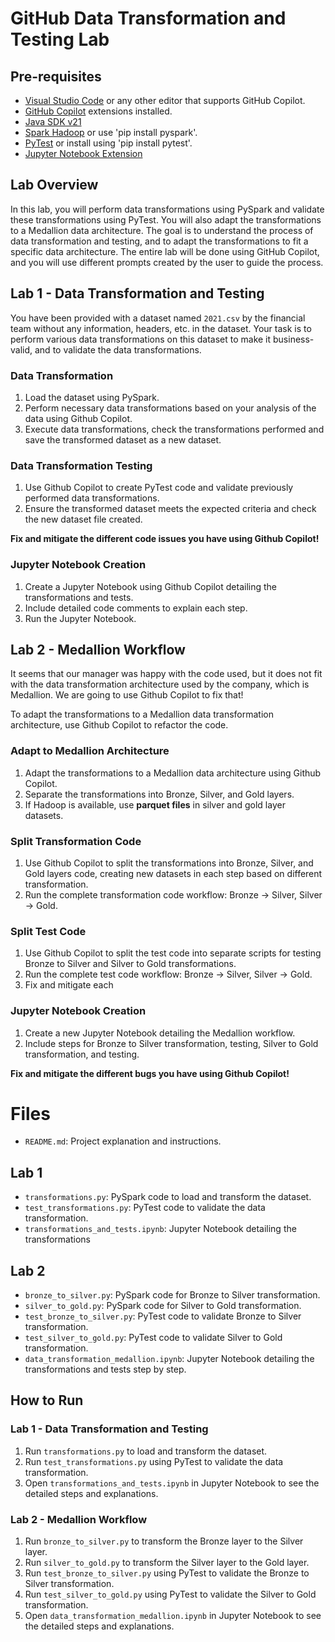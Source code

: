 # GitHub Data Transformation and Testing Lab

## Pre-requisites

- [Visual Studio Code](https://code.visualstudio.com/) or any other editor that supports GitHub Copilot.
- [GitHub Copilot](https://copilot.github.com/) extensions installed.
- [Java SDK v21](https://www.oracle.com/java/technologies/downloads/archive/) 
- [Spark Hadoop](https://spark.apache.org/docs/latest/api/python/getting_started/install.html) or use 'pip install pyspark'. 
- [PyTest](https://pypi.org/project/pytest/) or install using 'pip install pytest'.
- [Jupyter Notebook Extension](https://code.visualstudio.com/docs/datascience/jupyter-notebooks)

## Lab Overview

In this lab, you will perform data transformations using PySpark and validate these transformations using PyTest. You will also adapt the transformations to a Medallion data architecture. The goal is to understand the process of data transformation and testing, and to adapt the transformations to fit a specific data architecture. The entire lab will be done using GitHub Copilot, and you will use different prompts created by the user to guide the process.

## Lab 1 - Data Transformation and Testing

You have been provided with a dataset named `2021.csv` by the financial team without any information, headers, etc. in the dataset. Your task is to perform various data transformations on this dataset to make it business-valid, and to validate the data transformations. 

### Data Transformation

1. Load the dataset using PySpark.
2. Perform necessary data transformations based on your analysis of the data using Github Copilot.
3. Execute data transformations, check the transformations performed and save the transformed dataset as a new dataset.

### Data Transformation Testing

1. Use Github Copilot to create PyTest code and validate previously performed data transformations.
2. Ensure the transformed dataset meets the expected criteria and check the new dataset file created.

**Fix and mitigate the different code issues you have using Github Copilot!**

### Jupyter Notebook Creation

1. Create a Jupyter Notebook using Github Copilot detailing the transformations and tests.
2. Include detailed code comments to explain each step.
3. Run the Jupyter Notebook.

## Lab 2 - Medallion Workflow

It seems that our manager was happy with the code used, but it does not fit with the data transformation architecture used by the company, which is Medallion. We are going to use Github Copilot to fix that!

To adapt the transformations to a Medallion data transformation architecture, use Github Copilot to refactor the code.

### Adapt to Medallion Architecture

1. Adapt the transformations to a Medallion data architecture using Github Copilot.
2. Separate the transformations into Bronze, Silver, and Gold layers.
3. If Hadoop is available, use **parquet files** in silver and gold layer datasets.

### Split Transformation Code

1. Use Github Copilot to split the transformations into Bronze, Silver, and Gold layers code, creating new datasets in each step based on different transformation.
3. Run the complete transformation code workflow: Bronze -> Silver, Silver -> Gold.

### Split Test Code

1. Use Github Copilot to split the test code into separate scripts for testing Bronze to Silver and Silver to Gold transformations.
2. Run the complete test code workflow: Bronze -> Silver, Silver -> Gold.
3. Fix and mitigate each 

### Jupyter Notebook Creation

1. Create a new Jupyter Notebook detailing the Medallion workflow.
2. Include steps for Bronze to Silver transformation, testing, Silver to Gold transformation, and testing.

**Fix and mitigate the different bugs you have using Github Copilot!**

# Files

- `README.md`: Project explanation and instructions.

## Lab 1
- `transformations.py`: PySpark code to load and transform the dataset.
- `test_transformations.py`: PyTest code to validate the data transformation.
- `transformations_and_tests.ipynb`: Jupyter Notebook detailing the transformations 

## Lab 2
- `bronze_to_silver.py`: PySpark code for Bronze to Silver transformation.
- `silver_to_gold.py`: PySpark code for Silver to Gold transformation.
- `test_bronze_to_silver.py`: PyTest code to validate Bronze to Silver transformation.
- `test_silver_to_gold.py`: PyTest code to validate Silver to Gold transformation.
- `data_transformation_medallion.ipynb`: Jupyter Notebook detailing the transformations and tests step by step.


## How to Run

### Lab 1 - Data Transformation and Testing

1. Run `transformations.py` to load and transform the dataset.
2. Run `test_transformations.py` using PyTest to validate the data transformation.
3. Open `transformations_and_tests.ipynb` in Jupyter Notebook to see the detailed steps and explanations.

### Lab 2 - Medallion Workflow

1. Run `bronze_to_silver.py` to transform the Bronze layer to the Silver layer.
2. Run `silver_to_gold.py` to transform the Silver layer to the Gold layer.
3. Run `test_bronze_to_silver.py` using PyTest to validate the Bronze to Silver transformation.
4. Run `test_silver_to_gold.py` using PyTest to validate the Silver to Gold transformation.
5. Open `data_transformation_medallion.ipynb` in Jupyter Notebook to see the detailed steps and explanations.
